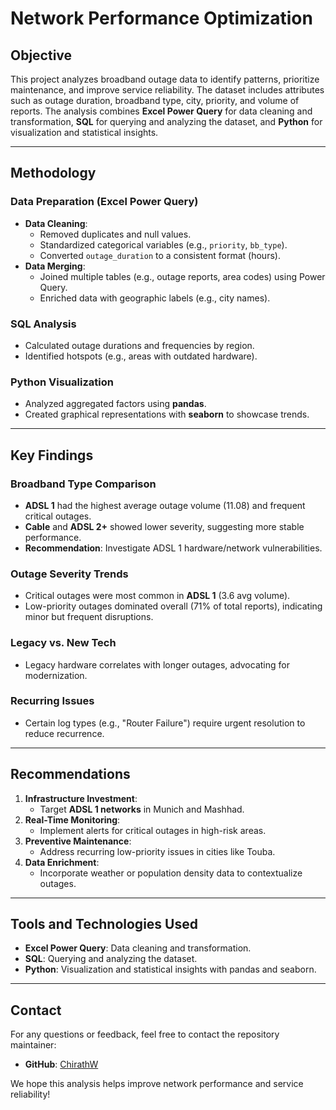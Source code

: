 # Network Performance Optimization

## Objective

This project analyzes broadband outage data to identify patterns, prioritize maintenance, and improve service reliability. The dataset includes attributes such as outage duration, broadband type, city, priority, and volume of reports. The analysis combines **Excel Power Query** for data cleaning and transformation, **SQL** for querying and analyzing the dataset, and **Python** for visualization and statistical insights.

---

## Methodology

### Data Preparation (Excel Power Query)
- **Data Cleaning**:
  - Removed duplicates and null values.
  - Standardized categorical variables (e.g., `priority`, `bb_type`).
  - Converted `outage_duration` to a consistent format (hours).
- **Data Merging**:
  - Joined multiple tables (e.g., outage reports, area codes) using Power Query.
  - Enriched data with geographic labels (e.g., city names).

### SQL Analysis
- Calculated outage durations and frequencies by region.
- Identified hotspots (e.g., areas with outdated hardware).

### Python Visualization
- Analyzed aggregated factors using **pandas**.
- Created graphical representations with **seaborn** to showcase trends.

---

## Key Findings

### Broadband Type Comparison
- **ADSL 1** had the highest average outage volume (11.08) and frequent critical outages.
- **Cable** and **ADSL 2+** showed lower severity, suggesting more stable performance.
- **Recommendation**: Investigate ADSL 1 hardware/network vulnerabilities.

### Outage Severity Trends
- Critical outages were most common in **ADSL 1** (3.6 avg volume).
- Low-priority outages dominated overall (71% of total reports), indicating minor but frequent disruptions.

### Legacy vs. New Tech
- Legacy hardware correlates with longer outages, advocating for modernization.

### Recurring Issues
- Certain log types (e.g., "Router Failure") require urgent resolution to reduce recurrence.

---

## Recommendations

1. **Infrastructure Investment**:
   - Target **ADSL 1 networks** in Munich and Mashhad.
2. **Real-Time Monitoring**:
   - Implement alerts for critical outages in high-risk areas.
3. **Preventive Maintenance**:
   - Address recurring low-priority issues in cities like Touba.
4. **Data Enrichment**:
   - Incorporate weather or population density data to contextualize outages.

---

## Tools and Technologies Used
- **Excel Power Query**: Data cleaning and transformation.
- **SQL**: Querying and analyzing the dataset.
- **Python**: Visualization and statistical insights with pandas and seaborn.

---

## Contact

For any questions or feedback, feel free to contact the repository maintainer:

- **GitHub**: [ChirathW](https://github.com/ChirathW)

We hope this analysis helps improve network performance and service reliability!
